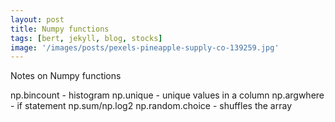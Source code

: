 ```yaml
---
layout: post
title: Numpy functions
tags: [bert, jekyll, blog, stocks]
image: '/images/posts/pexels-pineapple-supply-co-139259.jpg'
---
```


Notes on Numpy functions

np.bincount - histogram
np.unique - unique values in a column
np.argwhere - if statement
np.sum/np.log2
np.random.choice - shuffles the array